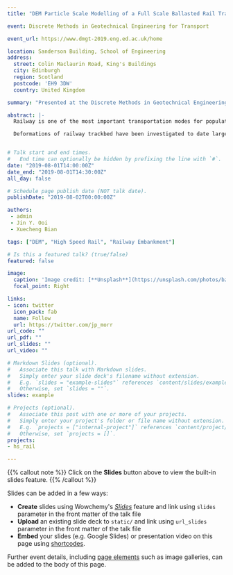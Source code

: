 ```yaml
---
title: "DEM Particle Scale Modelling of a Full Scale Ballasted Rail Track"

event: Discrete Methods in Geotechnical Engineering for Transport

event_url: https://www.dmgt-2019.eng.ed.ac.uk/home 

location: Sanderson Building, School of Engineering
address:
  street: Colin Maclaurin Road, King's Buildings
  city: Edinburgh
  region: Scotland
  postcode: 'EH9 3DW'
  country: United Kingdom

summary: "Presented at the Discrete Methods in Geotechnical Engineering for Transport Workshop held at the University of Edinburgh."

abstract: |-
  Railway is one of the most important transportation modes for population and freight and plays an increasingly vital role in economic development around the world. High-speed railways are undergoing rapid development in many countries in recent decades, but there are many unsolved challenges for fundamental science and innovation in developing sustainable railway trackbed. Achieving a deeper understanding of the fundamental mechanism of the trackbed deformation under dynamic train loads, and thus developing effective design is a pressing problem, but major scientific challenges remain. In this study, the discrete element method (DEM), which simulates individual particles and their interactions, is used to investigate the fundamental mechanism of a full scale ballasted trackbed that will be constructed at Zhejiang University.

  Deformations of railway trackbed have been investigated to date largely using conventional soil testing methods, physical modelling, in-situ experiments and continuum based numerical simulations. However, these methods focus on the bulk (macro) behaviour: they can neither consider the non-homogeneity in the ballast granular materials, nor give any information on discrete particle movements and the micromechanics producing the observed trackbed deformation. This paper presents the first results of the research collaboration between Zhejiang University and the University of Edinburgh to seek a new understanding of ballasted track deformation and dynamics using advanced DEM particle-scale computational modelling, coupled with a state-of-the-art full scale physical model testing on railtrack ballast system. A full scale DEM model has been implemented and calibrated using bulk measurements on the ballast. The model has been subjected to the 70 km/h and 360 km/h train loadings based on the well-known Ledsgård tests carried out with an X-2000 train. The evolution of the track deformation and the stress state for the ballast after numerous cycles of loadings are presented. A good agreement in the sleeper dynamic deformation response between the DEM prediction and the measurements of the Ledsgård tests has been found. The results show significant promise of what can be achieved using DEM modelling.


# Talk start and end times.
#   End time can optionally be hidden by prefixing the line with `#`.
date: "2019-08-01T14:00:00Z"
date_end: "2019-08-01T14:30:00Z"
all_day: false

# Schedule page publish date (NOT talk date).
publishDate: "2019-08-02T00:00:00Z"

authors: 
 - admin
 - Jin Y. Ooi
 - Xuecheng Bian

tags: ["DEM", "High Speed Rail", "Railway Embankment"]

# Is this a featured talk? (true/false)
featured: false

image:
  caption: 'Image credit: [**Unsplash**](https://unsplash.com/photos/bzdhc5b3Bxs)'
  focal_point: Right

links:
- icon: twitter
  icon_pack: fab
  name: Follow
  url: https://twitter.com/jp_morr
url_code: ""
url_pdf: ""
url_slides: ""
url_video: ""

# Markdown Slides (optional).
#   Associate this talk with Markdown slides.
#   Simply enter your slide deck's filename without extension.
#   E.g. `slides = "example-slides"` references `content/slides/example-slides.md`.
#   Otherwise, set `slides = ""`.
slides: example

# Projects (optional).
#   Associate this post with one or more of your projects.
#   Simply enter your project's folder or file name without extension.
#   E.g. `projects = ["internal-project"]` references `content/project/deep-learning/index.md`.
#   Otherwise, set `projects = []`.
projects:
- hs_rail

---
```


{{% callout note %}}
Click on the **Slides** button above to view the built-in slides feature.
{{% /callout %}}

Slides can be added in a few ways:

- **Create** slides using Wowchemy's [*Slides*](https://wowchemy.com/docs/managing-content/#create-slides) feature and link using `slides` parameter in the front matter of the talk file
- **Upload** an existing slide deck to `static/` and link using `url_slides` parameter in the front matter of the talk file
- **Embed** your slides (e.g. Google Slides) or presentation video on this page using [shortcodes](https://wowchemy.com/docs/writing-markdown-latex/).

Further event details, including [page elements](https://wowchemy.com/docs/writing-markdown-latex/) such as image galleries, can be added to the body of this page.
